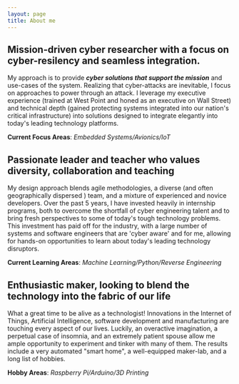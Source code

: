```yaml
---
layout: page
title: About me
---
```


## Mission-driven cyber researcher with a focus on cyber-resilency and seamless integration.

My approach is to provide ***cyber solutions that support the mission*** and use-cases of the system.   Realizing that cyber-attacks are inevitable, I focus on approaches to power through an attack. I leverage my executive experience (trained at West Point and honed as an executive on Wall Street) and technical depth (gained protecting systems integrated into our nation's critical infrastructure) into solutions designed to integrate elegantly into today's leading technology platforms.

**Current Focus Areas**: *Embedded Systems/Avionics/IoT*

## Passionate leader and teacher who values diversity, collaboration and teaching

My design approach blends agile methodologies, a diverse (and often geographically dispersed ) team, and a mixture of experienced and novice developers.    Over the past 5 years, I have invested heavily in internship programs, both to overcome the shortfall of cyber engineering talent and to bring fresh perspectives to some of today's tough technology problems.   This investment has paid off for the industry, with a large number of systems and software engineers that are 'cyber aware' and for me, allowing for hands-on opportunities to learn about today's leading technology disruptors.   

**Current Learning Areas**: *Machine Learning/Python/Reverse Engineering*

##  Enthusiastic maker, looking to blend the technology into the fabric of our life

What a great time to be alive as a technologist!   Innovations in the Internet of Things, Artificial Intelligence, software development and manufacturing are touching every aspect of our lives.   Luckily, an overactive imagination, a perpetual case of insomnia, and an extremely patient spouse allow me ample opportunity to experiment and tinker with many of them.   The results include a very automated "smart home", a well-equipped maker-lab, and a long list of hobbies.

**Hobby Areas**:  *Raspberry Pi/Arduino/3D Printing*
